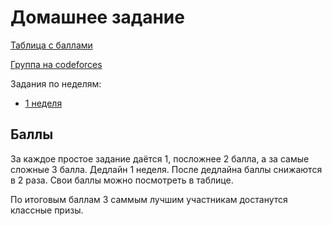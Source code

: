 # Домашнее задание

[Таблица с баллами](https://docs.google.com/spreadsheets/d/1j4KSLs9ZB_ymUtrMGoQmnrmD_VTGSqvVIwk_FE-Ssto/edit?usp=sharing)

[Группа на codeforces](https://codeforces.com/group/AKScOTvqc4)

Задания по неделям:
- [1 неделя](/1)

## Баллы

За каждое простое задание даётся 1, посложнее 2 балла, а за самые сложные 3 балла.
Дедлайн 1 неделя.
После дедлайна баллы снижаются в 2 раза.
Свои баллы можно посмотреть в таблице.

По итоговым баллам 3 саммым лучшим участникам достанутся классные призы.